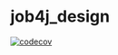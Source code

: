 # job4j_design
[![codecov](https://codecov.io/gh/radiel13/job4j_design/branch/master/graph/badge.svg?token=MUZJ4TZT4A)](https://codecov.io/gh/radiel13/job4j_design)